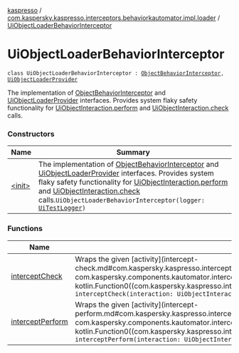 [kaspresso](../../index.md) / [com.kaspersky.kaspresso.interceptors.behaviorkautomator.impl.loader](../index.md) / [UiObjectLoaderBehaviorInterceptor](./index.md)

# UiObjectLoaderBehaviorInterceptor

`class UiObjectLoaderBehaviorInterceptor : `[`ObjectBehaviorInterceptor`](../../com.kaspersky.kaspresso.interceptors.behaviorkautomator/-object-behavior-interceptor.md)`, `[`UiObjectLoaderProvider`](../../com.kaspersky.kaspresso.uiobjectloader/-ui-object-loader-provider/index.md)

The implementation of [ObjectBehaviorInterceptor](../../com.kaspersky.kaspresso.interceptors.behaviorkautomator/-object-behavior-interceptor.md) and [UiObjectLoaderProvider](../../com.kaspersky.kaspresso.uiobjectloader/-ui-object-loader-provider/index.md) interfaces.
Provides system flaky safety functionality for [UiObjectInteraction.perform](#) and [UiObjectInteraction.check](#) calls.

### Constructors

| Name | Summary |
|---|---|
| [&lt;init&gt;](-init-.md) | The implementation of [ObjectBehaviorInterceptor](../../com.kaspersky.kaspresso.interceptors.behaviorkautomator/-object-behavior-interceptor.md) and [UiObjectLoaderProvider](../../com.kaspersky.kaspresso.uiobjectloader/-ui-object-loader-provider/index.md) interfaces. Provides system flaky safety functionality for [UiObjectInteraction.perform](#) and [UiObjectInteraction.check](#) calls.`UiObjectLoaderBehaviorInterceptor(logger: `[`UiTestLogger`](../../com.kaspersky.kaspresso.logger/-ui-test-logger.md)`)` |

### Functions

| Name | Summary |
|---|---|
| [interceptCheck](intercept-check.md) | Wraps the given [activity](intercept-check.md#com.kaspersky.kaspresso.interceptors.behaviorkautomator.impl.loader.UiObjectLoaderBehaviorInterceptor$interceptCheck(com.kaspersky.components.kautomator.intercept.interaction.UiObjectInteraction, com.kaspersky.components.kautomator.intercept.operation.UiOperation((androidx.test.uiautomator.UiObject2)), kotlin.Function0((com.kaspersky.kaspresso.interceptors.behaviorkautomator.impl.loader.UiObjectLoaderBehaviorInterceptor.interceptCheck.T)))/activity) invocation with the UiObject2 repeated loading.`fun <T> interceptCheck(interaction: UiObjectInteraction, assertion: UiObjectAssertion, activity: () -> T): T` |
| [interceptPerform](intercept-perform.md) | Wraps the given [activity](intercept-perform.md#com.kaspersky.kaspresso.interceptors.behaviorkautomator.impl.loader.UiObjectLoaderBehaviorInterceptor$interceptPerform(com.kaspersky.components.kautomator.intercept.interaction.UiObjectInteraction, com.kaspersky.components.kautomator.intercept.operation.UiOperation((androidx.test.uiautomator.UiObject2)), kotlin.Function0((com.kaspersky.kaspresso.interceptors.behaviorkautomator.impl.loader.UiObjectLoaderBehaviorInterceptor.interceptPerform.T)))/activity) invocation with the UiObject2 repeated loading.`fun <T> interceptPerform(interaction: UiObjectInteraction, action: UiObjectAction, activity: () -> T): T` |
